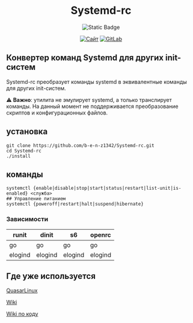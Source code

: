 <!-- markdownlint-disable first-line-h1 -->
<!-- markdownlint-disable html -->
<!-- markdownlint-disable no-duplicate-header -->
<div align="center">

# Systemd-rc

![Static Badge](https://img.shields.io/badge/Статус-Активная_разработка-brightgreen?style=for-the-badge)

</div>
<div align="center">

[![Сайт](https://img.shields.io/badge/🌐-Официальный_сайт-2D2B55?style=for-the-badge&logo=google-chrome)](https://b-e-n-z1342.github.io/SystemdRC)
[![GitLab](https://img.shields.io/badge/💻-Исходный_код-FF6C37?style=for-the-badge&logo=gitlab)](https://gitlab.com/Quasar_benz/Systemd-rc)

</div>

## Конвертер команд Systemd для других init-систем
Systemd-rc преобразует команды systemd в эквивалентные команды для других init-систем.

⚠️ **Важно**: утилита не эмулирует systemd, а только транслирует команды. На данный момент не поддерживается преобразование скриптов и конфигурационных файлов.
## установка
```
git clone https://github.com/b-e-n-z1342/Systemd-rc.git
cd Systemd-rc
./install
```

## команды
```
systemctl {enable|disable|stop|start|status|restart|list-unit|is-enabled} <служба>
## Управление питанием 
systemctl {poweroff|restart|halt|suspend|hibernate}
```

### Зависимости

|runit|dinit|s6|openrc|
|-----|-----|----|----|
|go   |go   |go  |go  |
|elogind|elogind|elogind|elogind|

## Где уже используется 

[QuasarLinux](https://b-e-n-z1342.github.io/QuasarLinux)

[Wiki](https://github.com/b-e-n-z1342/Systemd-rc/wiki)

[Wiki по коду](https://github.com/b-e-n-z1342/Systemd-rc/wiki/devel)

